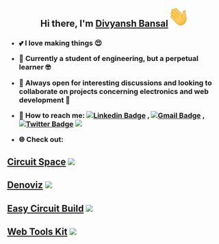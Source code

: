 <h2 align="Center">  Hi there, I'm <a href="https://idivyanshbansal.tk/">Divyansh Bansal</a><img src="https://raw.githubusercontent.com/ABSphreak/ABSphreak/master/gifs/Hi.gif" width="50"></h2>
<h3>

- 💕 I love making things 😍
- 🔭 Currently a student of engineering, but a perpetual learner 🤓
- 👯 Always open for interesting discussions and looking to collaborate on projects concerning electronics and web development 🙂
- 💬 How to reach me:
[![Linkedin Badge](https://img.shields.io/badge/-LinkedIn-blue?style=flat-square&logo=Linkedin&logoColor=white&link=https://www.linkedin.com/in/idivyanshbansal/)](https://www.linkedin.com/in/idivyanshbansal/) 
, [![Gmail Badge](https://img.shields.io/badge/-Gmail-c14438?style=flat-square&logo=Gmail&logoColor=white&link=mailto:divyansh.bansal25@gmail.com)](mailto:divyansh.bansal25@gmail.com)
,[![Twitter Badge](https://img.shields.io/badge/-Divyansh-1ca0f1?style=flat-square&logo=twitter&logoColor=white&link=https://twitter.com/idivyanshbnsl)](https://twitter.com/idivyanshbnsl) <img src="https://giphy.com/embed/KpOqvmCFdNMhF0pQb7" width="50">

- 🌐 Check out: </h3>

<h2><a href="https://circuitspace.cf/">Circuit Space</a> <img src="https://webtoolskit.online/assets/img/circuitspace.png" width="50"></h2>
<h2><a href="https://denoviz.web.app/">Denoviz</a> <img src="https://denoviz.web.app/assets/img/og.png" width="50"></h2>
<h2><a href="https://easycircuitbuild.tech/">Easy Circuit Build</a> <img src="https://webtoolskit.online/assets/img/easy-circuit-build.webp" width="50"></h2> 
<h2><a href="https://webtoolskit.online/">Web Tools Kit</a> <img src="https://webtoolskit.online/assets/img/og.png" width="50"></h2>


<!--
**idivyanshbansal/idivyanshbansal** is a ✨ _special_ ✨ repository because its `README.md` (this file) appears on your GitHub profile.

Here are some ideas to get you started:-->
